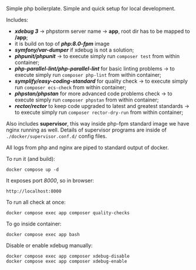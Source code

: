Simple php boilerplate. Simple and quick setup for local development.

Includes:

- ***xdebug 3*** -> phpstorm server name -> **app**, root dir has to be mapped to **/app**;
- it is build on top of ***php:8.0-fpm*** image
- ***symfony/var-dumper*** if xdebug is not a solution;
- ***phpunit/phpunit*** -> to execute simply run `composer test` from within container;
- ***php-parallel-lint/php-parallel-lint*** for basic linting problems -> to execute simply run `composer php-lint`
  from within container;
- ***symplify/easy-coding-standard*** for quality check -> to execute simply run `composer ecs-check` from within
  container;
- ***phpstan/phpstan*** for more advanced code problems check -> to execute simply run `composer phpstan` from
  within container;
- ***rector/rector*** to keep code upgraded to latest and greatest standards -> to execute simply
  run `composer rector-dry-run` from within container;

Also includes **supervisor**, this way inside php-fpm standard image we have nginx running as well. Details of
supervisor programs are inside of `./docker/supervisor.conf.d/` config files.

All logs from php and nginx are piped to standard output of docker.

To run it (and build):

```
docker compose up -d
```

It exposes port *8000*, so in browser:

```
http://localhost:8000
```

To run all check at once:

```
docker compose exec app composer quality-checks
```

To go inside container:

```
docker compose exec app bash
```

Disable or enable xdebug manually:
```
docker compose exec app composer xdebug-disable
docker compose exec app composer xdebug-enable
```
